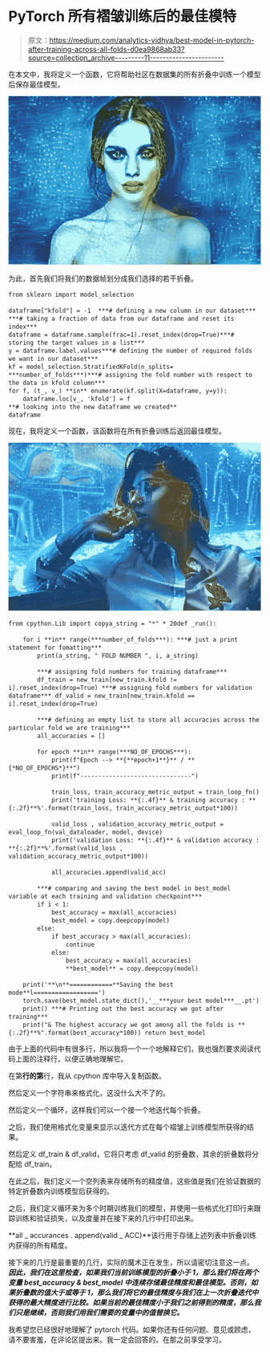 # PyTorch 所有褶皱训练后的最佳模特

> 原文：<https://medium.com/analytics-vidhya/best-model-in-pytorch-after-training-across-all-folds-d0ea9868ab33?source=collection_archive---------11----------------------->

在本文中，我将定义一个函数，它将帮助社区在数据集的所有折叠中训练一个模型后保存最佳模型。

![](img/10182c3e624283378c05486a03acc469.png)

为此，首先我们将我们的数据帧划分成我们选择的若干折叠。

```
from sklearn import model_selection

dataframe["kfold"] = -1  ***# defining a new column in our dataset*** ***# taking a fraction of data from our dataframe and reset its index*** 
dataframe = dataframe.sample(frac=1).reset_index(drop=True)***# storing the target values in a list***
y = dataframe.label.values***# defining the number of required folds we want in our dataset***
kf = model_selection.StratifiedKFold(n_splits= ***number_of_folds***)***# assigning the fold number with respect to the data in kfold column*** 
for f, (t_, v_) **in** enumerate(kf.split(X=dataframe, y=y)):
    dataframe.loc[v_, 'kfold'] = f
**# looking into the new dataframe we created**     
dataframe
```

现在，我将定义一个函数，该函数将在所有折叠训练后返回最佳模型。

![](img/31deb4925d911840dbf2fa20de4f00d5.png)

```
from cpython.Lib import copya_string = "*" * 20def _run():

    for i **in** range(***number_of_folds***): ***# just a print statement for fomatting***
        print(a_string, " FOLD NUMBER ", i, a_string) 

        ***# assigning fold numbers for training dataframe***
        df_train = new_train[new_train.kfold != i].reset_index(drop=True) ***# assigning fold numbers for validation dataframe*** df_valid = new_train[new_train.kfold == i].reset_index(drop=True)

        ***# defining an empty list to store all accuracies across the particular fold we are training***
        all_accuracies = []

        for epoch **in** range(***NO_OF_EPOCHS***):
            print(f"Epoch --> **{**epoch+1**}** / **{*NO_OF_EPOCHS*}**")
            print(f"-------------------------------")

            train_loss, train_accuracy_metric_output = train_loop_fn()
            print('training Loss: **{:.4f}** & training accuracy : **{:.2f}**%'.format(train_loss, train_accuracy_metric_output*100))

            valid_loss , validation_accuracy_metric_output = eval_loop_fn(val_dataloader, model, device)
            print('validation Loss: **{:.4f}** & validation accuracy : **{:.2f}**%'.format(valid_loss , validation_accuracy_metric_output*100))

            all_accuracies.append(valid_acc)

        ***# comparing and saving the best model in best_model variable at each training and validation checkpoint***
        if i < 1:
            best_accuracy = max(all_accuracies)
            best_model = copy.deepcopy(model)
        else:
            if best_accuracy > max(all_accuracies):
                continue
            else:
                best_accuracy = max(all_accuracies)
                **best_model** = copy.deepcopy(model)

    print('**\n**============**Saving the best mode**l==================')
    torch.save(best_model.state_dict(),'__***your best model***__.pt')
    print() ***# Printing out the best accuracy we got after training***
    print("& The highest accuracy we got among all the folds is **{:.2f}**%".format(best_accuracy*100)) return best_model
```

由于上面的代码中有很多行，所以我将一个一个地解释它们，我也强烈要求阅读代码上面的注释行，以便正确地理解它。

在第**行的第**行，我从 cpython 库中导入复制函数。

然后定义一个字符串来格式化，这没什么大不了的。

然后定义一个循环，这样我们可以一个接一个地迭代每个折叠。

之后，我们使用格式化变量来显示以迭代方式在每个褶皱上训练模型所获得的结果。

然后定义 df_train & df_valid，它将只考虑 df_valid 的折叠数，其余的折叠数将分配给 df_train。

在此之后，我们定义一个空列表来存储所有的精度值，这些值是我们在验证数据的特定折叠数内训练模型后获得的。

之后，我们定义循环来为多个时期训练我们的模型，并使用一些格式化打印行来跟踪训练和验证损失，以及度量并在接下来的几行中打印出来。

**all _ accurances . append(valid _ ACC)**该行用于存储上述列表中折叠训练内获得的所有精度。

接下来的几行是最重要的几行，实际的魔术正在发生，所以请密切注意这一点。 ***因此，我们在这里检查，如果我们当前训练模型的折叠小于 1，那么我们将在两个变量 best_accuracy & best_model 中连续存储最佳精度和最佳模型。否则，如果折叠数的值大于或等于 1，那么我们将它的最佳精度与我们在上一次折叠迭代中获得的最大精度进行比较。如果当前的最佳精度小于我们之前得到的精度，那么我们只是继续，否则我们用我们需要的变量中的值替换它。***

我希望您已经很好地理解了 pytorch 代码。如果你还有任何问题、意见或顾虑，请不要害羞，在评论区提出来。我一定会回答的。在那之前享受学习。